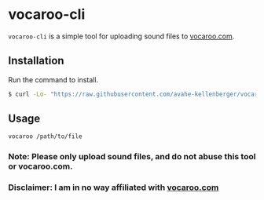 # vocaroo-cli

`vocaroo-cli` is a simple tool for uploading sound files to [vocaroo.com]("https://vocaroo.com/?upload").

## Installation

Run the command to install.

```sh
$ curl -Lo- "https://raw.githubusercontent.com/avahe-kellenberger/vocaroo-cli/master/install.sh" | sudo bash
```

## Usage

```sh
vocaroo /path/to/file
```

### Note: Please only upload sound files, and do not abuse this tool or vocaroo.com.

### Disclaimer: I am in no way affiliated with [vocaroo.com](https://vocaroo.com/)
